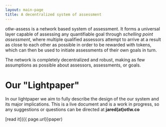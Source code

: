 ```yaml
---
layout: main-page
title: A decentralized system of assessment
---
```


otlw-assess is a network based system of assessment. It forms a universal layer capable of assessing any quantifiable goal through _schelling point assessment_, where multiple qualified assessors attempt to arrive at a result as close to each other as possible in order to be rewarded with tokens, which can then be used to initiate assessments of their own goals in turn.

The network is completely decentralized and robust, making as few assumptions as possible about assessors, assessments, or goals.

# Our "Lightpaper"
In our lightpaper we aim to fully describe the design of the our system and its major implications. This is a live document and is a work in progress, so any suggestions or questions can be directed at **jared(at)otlw.co**

[read it]({{ page.url}}paper)
